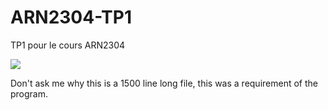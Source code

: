 # ARN2304-TP1
 TP1 pour le cours ARN2304

[![](http://img.youtube.com/vi/fyMMobYVQ3I/0.jpg)](http://www.youtube.com/watch?v=fyMMobYVQ3I "Video")

Don't ask me why this is a 1500 line long file, this was a requirement of the program.